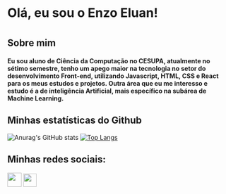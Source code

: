 <h1>Olá, eu sou o Enzo Eluan!<h1> 
 
<h2>Sobre mim</h2>
 
<h4>Eu sou aluno de Ciência da Computação no CESUPA, atualmente no sétimo semestre, tenho um apego maior na tecnologia no setor do desenvolvimento Front-end, utilizando Javascript, HTML, CSS e React para os meus estudos e projetos. Outra área que eu me interesso e estudo é a de inteligência Artificial, mais específico na subárea de Machine Learning.</h4>

<h2>Minhas estatísticas do Github</h2>
 
![Anurag's GitHub stats](https://github-readme-stats.vercel.app/api?username=enzoeluan&show_icons=true&theme=radical)
[![Top Langs](https://github-readme-stats.vercel.app/api/top-langs/?username=enzoeluan&theme=radical)](https://github.com/enzoeluan/github-readme-stats)


 
 <div> 
 <h2>Minhas redes sociais:</h2>
  <a href="https://www.instagram.com/enzoeluan/" target="_blank" rel="external"><img src="https://icons.iconarchive.com/icons/designbolts/free-instagram/32/Active-Instagram-4-icon.png" width="32" height="32"></a>
  <a href="https://www.linkedin.com/in/enzo-eluan" target="_blank"><img src="https://icons.iconarchive.com/icons/danleech/simple/128/linkedin-icon.png" width="30" height="30"></a> 


</div>
  
